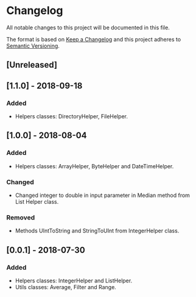 # Changelog
All notable changes to this project will be documented in this file.

The format is based on [Keep a Changelog](http://keepachangelog.com/en/1.0.0/)
and this project adheres to [Semantic Versioning](http://semver.org/spec/v2.0.0.html).

## [Unreleased]

## [1.1.0] - 2018-09-18
### Added
- Helpers classes: DirectoryHelper, FileHelper.

## [1.0.0] - 2018-08-04
### Added
- Helpers classes: ArrayHelper, ByteHelper and DateTimeHelper.

### Changed
- Changed integer to double in input parameter in Median method from List Helper class.

### Removed
- Methods UIntToString and StringToUInt from IntegerHelper class.

## [0.0.1] - 2018-07-30
### Added
- Helpers classes: IntegerHelper and ListHelper.
- Utils classes: Average, Filter and Range.
